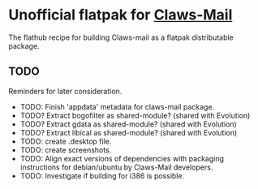 # Unofficial flatpak for [Claws-Mail](https://claws-mail.org)

The flathub recipe for building Claws-mail as a flatpak distributable package.

## TODO

Reminders for later consideration.

- TODO: Finish 'appdata' metadata for claws-mail package.
- TODO? Extract bogofilter as shared-module? (shared with Evolution)
- TODO? Extract gdata as shared-module? (shared with Evolution)
- TODO? Extract libical as shared-module? (shared with Evolution)
- TODO: create .desktop file.
- TODO: create screenshots.
- TODO: Align exact versions of dependencies with packaging instructions for debian/ubuntu by Claws-Mail developers.
- TODO: Investigate if building for i386 is possible.
